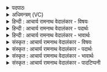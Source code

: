 <details><summary>पदपाठः</summary>

अ꣣ग्नि꣢म्। वः꣣। वृध꣡न्त꣢म्। अ꣣ध्वरा꣡णा꣢म्। पु꣣रूत꣡म꣢म्। अ꣡च्छ꣢꣯। न꣡प्त्रे꣢꣯। स꣡ह꣢꣯स्वते। ९४६।
</details>

<details><summary>अधिमन्त्रम् (VC)</summary>

- अग्निः
- प्रयोगो भार्गवः
- गायत्री
- षड्जः
</details>

<details><summary>हिन्दी : आचार्य रामनाथ वेदालंकार - विषयः</summary>

प्रथम ऋचा की पूर्वार्चिक में २१ क्रमाङ्क पर परमात्मा के विषय में व्याख्या की जा चुकी है। यहाँ भी प्रकारान्तर से वही विषय दर्शाया जा रहा है।
</details>

<details><summary>हिन्दी : आचार्य रामनाथ वेदालंकार - पदार्थः</summary>

पदार्थान्वयभाषाः -  हे मनुष्यो!तुम(वः)तुम्हें(वृधन्तम्)बढ़ानेवाले, (अध्वराणाम्)यज्ञों के अर्थात् परोपकारार्थ किये जानेवाले कर्मों के(पुरुतमम्)अतिशय पूरक, (अग्निम्)ज्ञानप्रकाशक परमेश्वर की उपासना करो।(नप्त्रे)पतित न होने देनेवाले,अपितु उठानेवाले, (सहस्वते)बलवान् उस परमेश्वर के(अच्छ)अभिमुख होवो ॥१॥
</details>

<details><summary>हिन्दी : आचार्य रामनाथ वेदालंकार - भावार्थः</summary>

भावार्थभाषाः -  सबको चाहिए कि शुभ कर्मों में उत्साहित करनेवाले,दुष्कर्मों से निवारण करनेवाले,बलवान्,उत्कर्षकारी,बलप्रदाता परमेश्वर की नित्य उपासना करें ॥१॥
</details>

<details><summary>संस्कृत : आचार्य रामनाथ वेदालंकार - विषयः</summary>

तत्र प्रथमा ऋक् पूर्वार्चिके २१ क्रमाङ्के परमात्मपक्षे व्याख्याता। अत्र तस्मिन्नेव विषये प्रकारान्तरेण व्याख्यायते।
</details>

<details><summary>संस्कृत : आचार्य रामनाथ वेदालंकार - पदार्थः</summary>

पदार्थान्वयभाषाः -  हे जनाः। यूयम्(वः)युष्मान्(वृधन्तम्)वर्धयन्तम्, (अध्वराणाम्)यज्ञानाम्,परोपकाराय अनुष्ठीयमानानां कर्मणाम्(पुरूतमम्)पूरयितृतमम्(अग्निम्)ज्ञानप्रकाशकं परमेश्वरम्,उपाध्वम् इति शेषः।(नप्त्रे)न पातयित्रे,प्रत्युत उत्थापयित्रे, (सहस्वते)बलवते तस्मै अग्नये परमात्मने(अच्छ)आभिमुख्यं भजत ॥१॥
</details>

<details><summary>संस्कृत : आचार्य रामनाथ वेदालंकार - भावार्थः</summary>

भावार्थभाषाः -  सर्वैः शुभकर्मसूत्साहयिता दुष्कर्मभ्यो निवारयिता बलवानुत्कर्षकरो बलप्रदः परमेश्वरो नित्यमुपासनीयः ॥१॥
</details>

<details><summary>संस्कृत : आचार्य रामनाथ वेदालंकार - पादटिप्पनी</summary>

टिप्पणी:   १.ऋ० ८।१०२।७,साम० २१।
</details>